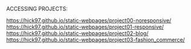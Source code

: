 ACCESSING PROJECTS:

<a href= "https://hick97.github.io/static-webpages/project00-noresponsive/">https://hick97.github.io/static-webpages/project00-noresponsive/</a><br>
<a href= "https://hick97.github.io/static-webpages/project01-responsive/">https://hick97.github.io/static-webpages/project01-responsive/</a><br>
<a href= "https://hick97.github.io/static-webpages/project02-blog/">https://hick97.github.io/static-webpages/project02-blog/</a><br>
<a href= "https://hick97.github.io/static-webpages/project03-fashion_commerce/">https://hick97.github.io/static-webpages/project03-fashion_commerce/</a><br>

